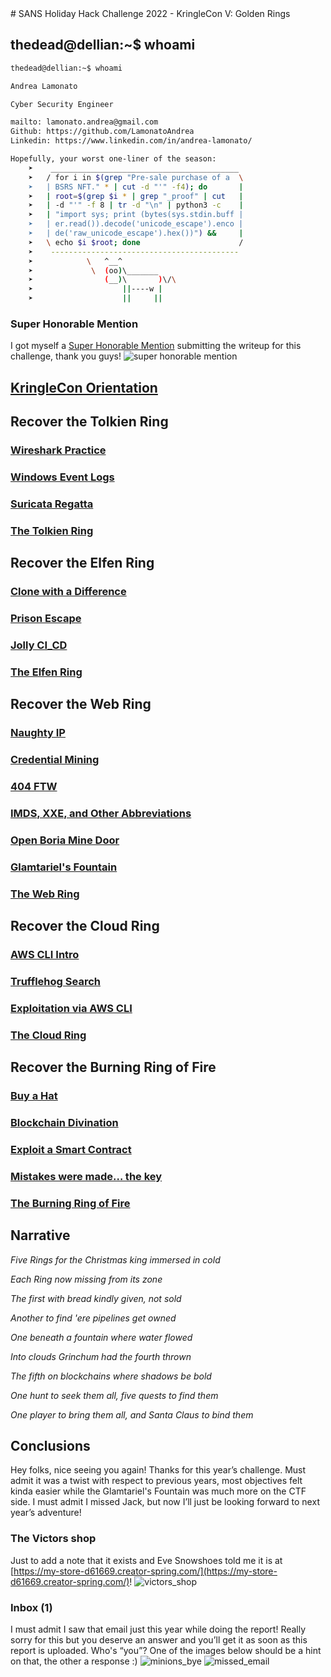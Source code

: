 <meta name="google-site-verification" content="WVrHiUUSzoW-pGHKy88jn2aU390DpbC9i0BxdDc7mH0" />
# SANS Holiday Hack Challenge 2022 - KringleCon V: Golden Rings

## thedead@dellian:~$ whoami
```bash
thedead@dellian:~$ whoami

Andrea Lamonato

Cyber Security Engineer

mailto: lamonato.andrea@gmail.com
Github: https://github.com/LamonatoAndrea
Linkedin: https://www.linkedin.com/in/andrea-lamonato/

Hopefully, your worst one-liner of the season:
    ➤    __________________________________________
    ➤   / for i in $(grep "Pre-sale purchase of a  \
    ➤   | BSRS NFT." * | cut -d "'" -f4); do       |
    ➤   | root=$(grep $i * | grep "_proof" | cut   |
    ➤   | -d "'" -f 8 | tr -d "\n" | python3 -c    |
    ➤   | "import sys; print (bytes(sys.stdin.buff |
    ➤   | er.read()).decode('unicode_escape').enco |
    ➤   | de('raw_unicode_escape').hex())") &&     |
    ➤   \ echo $i $root; done                      /
    ➤    ------------------------------------------
    ➤            \   ^__^ 
    ➤             \  (oo)\_______
    ➤                (__)\       )\/\
    ➤                    ||----w |
    ➤                    ||     ||
```

### Super Honorable Mention
I got myself a [Super Honorable Mention](https://www.sans.org/mlp/holiday-hack-challenge-2022/winners-and-answers/) submitting the writeup for this challenge, thank you guys!
![super honorable mention](imgs/super_honorable_mention.png)

## [KringleCon Orientation](/01%20-%20KringleCon%20Orientation/README.md)

## Recover the Tolkien Ring

### [Wireshark Practice](/02%20-%20Recover%20the%20Tolkien%20Ring/02.01%20-%20Wireshark%20Practice/README.md)

### [Windows Event Logs](/02%20-%20Recover%20the%20Tolkien%20Ring/02.02%20-%20Windows%20Event%20Logs/README.md)

### [Suricata Regatta](/02%20-%20Recover%20the%20Tolkien%20Ring/02.03%20-%20Suricata%20Regatta/README.md)

### [The Tolkien Ring](/02%20-%20Recover%20the%20Tolkien%20Ring/02.04%20-%20The%20Tolkien%20Ring/README.md)

## Recover the Elfen Ring

### [Clone with a Difference](/03%20-%20Recover%20the%20Elfen%20Ring/03.01%20-%20Clone%20with%20a%20Difference/README.md)

### [Prison Escape](/03%20-%20Recover%20the%20Elfen%20Ring/03.02%20-%20Prison%20Escape/README.md)

### [Jolly CI_CD](/03%20-%20Recover%20the%20Elfen%20Ring/03.03%20-%20Jolly%20CI_CD/README.md)

### [The Elfen Ring](/03%20-%20Recover%20the%20Elfen%20Ring/03.04%20-%20The%20Elfen%20Ring/README.md)

## Recover the Web Ring

### [Naughty IP](/04%20-%20Recover%20the%20Web%20Ring/04.01%20-%20Naughty%20IP/README.md)

### [Credential Mining](/04%20-%20Recover%20the%20Web%20Ring/04.02%20-%20Credential%20Mining/README.md)

### [404 FTW](/04%20-%20Recover%20the%20Web%20Ring/04.03%20-%20404%20FTW/README.md)

### [IMDS, XXE, and Other Abbreviations](/04%20-%20Recover%20the%20Web%20Ring/04.04%20-%20IMDS,%20XXE,%20and%20Other%20Abbreviations/README.md)

### [Open Boria Mine Door](/04%20-%20Recover%20the%20Web%20Ring/04.05%20-%20Open%20Boria%20Mine%20Door/README.md)

### [Glamtariel's Fountain](/04%20-%20Recover%20the%20Web%20Ring/04.06%20-%20Glamtariel's%20Fountain/README.md)

### [The Web Ring](/04%20-%20Recover%20the%20Web%20Ring/04.07%20-%20The%20Web%20Ring/README.md)

## Recover the Cloud Ring

### [AWS CLI Intro](/05%20-%20Recover%20the%20Cloud%20Ring/05.01%20-%20AWS%20CLI%20Intro/README.md)

### [Trufflehog Search](/05%20-%20Recover%20the%20Cloud%20Ring/05.02%20-%20Trufflehog%20Search/README.md)

### [Exploitation via AWS CLI](/05%20-%20Recover%20the%20Cloud%20Ring/05.03%20-%20Exploitation%20via%20AWS%20CLI/README.md)

### [The Cloud Ring](/05%20-%20Recover%20the%20Cloud%20Ring/05.04%20-%20The%20Cloud%20Ring/README.md)

## Recover the Burning Ring of Fire

### [Buy a Hat](/06%20-%20Recover%20the%20Burning%20Ring%20of%20Fire/06.01%20-%20Buy%20a%20Hat/README.md)

### [Blockchain Divination](/06%20-%20Recover%20the%20Burning%20Ring%20of%20Fire/06.02%20-%20Blockchain%20Divination/README.md)

### [Exploit a Smart Contract](/06%20-%20Recover%20the%20Burning%20Ring%20of%20Fire/06.03%20-%20Exploit%20a%20Smart%20Contract/README.md)

### [Mistakes were made… the key](/06%20-%20Recover%20the%20Burning%20Ring%20of%20Fire/06.04%20-%20Mistakes%20were%20made…%20the%20key/README.md)

### [The Burning Ring of Fire](/06%20-%20Recover%20the%20Burning%20Ring%20of%20Fire/06.05%20-%20The%20Burning%20Ring%20of%20Fire/README.md)

## Narrative
*Five Rings for the Christmas king immersed in cold*

*Each Ring now missing from its zone*

*The first with bread kindly given, not sold*

*Another to find 'ere pipelines get owned*

*One beneath a fountain where water flowed*

*Into clouds Grinchum had the fourth thrown*

*The fifth on blockchains where shadows be bold*

*One hunt to seek them all, five quests to find them*

*One player to bring them all, and Santa Claus to bind them*

## Conclusions
Hey folks, nice seeing you again! Thanks for this year’s challenge. Must admit it was a twist with respect
to previous years, most objectives felt kinda easier while the Glamtariel's Fountain was much more on the
CTF side. I must admit I missed Jack, but now I’ll just be looking forward to next year’s adventure!

### The Victors shop
Just to add a note that it exists and Eve Snowshoes told me it is at [https://my-store-d61669.creator-spring.com/](https://my-store-d61669.creator-spring.com/)!
![victors_shop](imgs/victors_shop.png)

### Inbox (1)
I must admit I saw that email just this year while doing the report! Really sorry for this but you deserve an
answer and you’ll get it as soon as this report is uploaded. Who's “you”? One of the images below should
be a hint on that, the other a response :)
![minions_bye](imgs/minions_bye.png)
![missed_email](imgs/missed_email.jpeg)